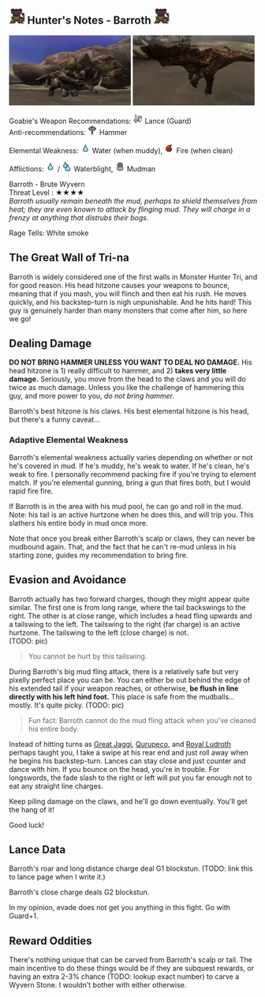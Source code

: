 ## <img src="icons/barroth.png" width="32px"> Hunter's Notes - Barroth <img src="icons/barroth.png" width="32px">
<p float="left">
<img src="images/barroth-mud.png" width="49%">
<img src="images/barroth-clean.png" width="49%">
<p float="left">

Goabie's Weapon Recommendations: <img src="icons/MH3icon-Lance.png" width="20px"> Lance (Guard)  
Anti-recommendations: <img src="icons/MH3icon-Hammer.png" width="20px"> Hammer

Elemental Weakness: <img src="icons/-status-Waterblight.png" width="20px"> Water (when muddy), <img src="icons/-status-Fireblight.png" width="20px"> Fire (when clean)

Afflictions: <img src="icons/-status-Waterblight.png" width="20px"> / <img src="icons/-status-Severe_Waterblight.png" width="20px"> Waterblight, <img src="icons/-status-Mudman.png" width="20px"> Mudman

Barroth - Brute Wyvern  
Threat Level : ★★★★  
*Barroth usually remain beneath the mud, perhaps to shield themselves from heat; they are even known to attack by flinging mud.  They will charge in a frenzy at anything that distrubs their bogs.*

Rage Tells: White smoke

## The Great Wall of Tri-na
Barroth is widely considered one of the first walls in Monster Hunter Tri, and for good reason. His head hitzone causes your weapons to bounce, meaning that if you mash, you will flinch and then eat his rush. He moves quickly, and his backstep-turn is nigh unpunishable. And he hits hard! This guy is genuinely harder than many monsters that come after him, so here we go!

## Dealing Damage
**DO NOT BRING HAMMER UNLESS YOU WANT TO DEAL NO DAMAGE.** His head hitzone is 1) really difficult to hammer, and 2) **takes very little damage.** Seriously, you move from the head to the claws and you will do twice as much damage. Unless you like the challenge of hammering this guy, and more power to you, *do not bring hammer.*

Barroth's best hitzone is his claws. His best elemental hitzone is his head, but there's a funny caveat...

### Adaptive Elemental Weakness
Barroth's elemental weakness actually varies depending on whether or not he's covered in mud. If he's muddy, he's weak to water. If he's clean, he's weak to fire. I personally recommend packing fire if you're trying to element match. If you're elemental gunning, bring a gun that fires both, but I would rapid fire fire.

If Barroth is in the area with his mud pool, he can go and roll in the mud. Note: his tail is an active hurtzone when he does this, and will trip you. This slathers his entire body in mud once more.

Note that once you break either Barroth's scalp or claws, they can never be mudbound again. That, and the fact that he can't re-mud unless in his starting zone, guides my recommendation to bring fire.

## Evasion and Avoidance
Barroth actually has two forward charges, though they might appear quite similar. The first one is from long range, where the tail backswings to the right. The other is at close range, which includes a head fling upwards and a tailswing to the left. The tailswing to the right (far charge) is an active hurtzone. The tailswing to the left (close charge) is not.  
(TODO: pic)
> You cannot be hurt by this tailswing.

During Barroth's big mud fling attack, there is a relatively safe but very pixelly perfect place you can be. You can either be out behind the edge of his extended tail if your weapon reaches, or otherwise, **be flush in line directly with his left hind foot.** This place is safe from the mudballs... mostly. It's quite picky.
(TODO: pic)
> Fun fact: Barroth cannot do the mud fling attack when you've cleaned his entire body.

Instead of hitting turns as [Great Jaggi](Great-Jaggi.md), [Qurupeco](Qurupeco.md), and [Royal Ludroth](Royal-Ludroth.md) perhaps taught you, I take a swipe at his rear end and just roll away when he begins his backstep-turn. Lances can stay close and just counter and dance with him. If you bounce on the head, you're in trouble. For longswords, the fade slash to the right or left will put you far enough not to eat any straight line charges.

Keep piling damage on the claws, and he'll go down eventually. You'll get the hang of it!

Good luck!

## Lance Data
Barroth's roar and long distance charge deal G1 blockstun. (TODO: link this to lance page when I write it.)

Barroth's close charge deals G2 blockstun.

In my opinion, evade does not get you anything in this fight. Go with Guard+1.

## Reward Oddities
There's nothing unique that can be carved from Barroth's scalp or tail. The main incentive to do these things would be if they are subquest rewards, or having an extra 2-3% chance (TODO: lookup exact number) to carve a Wyvern Stone. I wouldn't bother with either otherwise.

